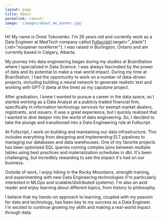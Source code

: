```yaml
---
layout: page
title: About
permalink: /about/
image: '/images/about_me_banner.jpg'
---
```


Hi! My name is Orest Tokovenko. I'm 26 years old and currently work as a Data Engineer at MedTech company called [Fullscript](https://fullscript.com){:target="_blank"}{:rel="noopener noreferrer"}. I was raised in Burlington, Ontario and am currently based in Calgary, Alberta.

My journey into data engineering began during my studies at BrainStation where I specialized in Data Science. I was always fascinated by the power of data and its potential to make a real-world impact. During my time at BrainStation, I had the opportunity to work on a number of data-driven projects, including building a neural network to generate realistic text and working with GPT-3 (beta at the time) as my capstone project.

After graduation, I knew I wanted to pursue a career in the data space, so I started working as a Data Analyst at a publicly traded financial firm, specifically in information technology services for exempt market dealers, registrants, and issuers. It was a great experience, but I quickly realized that I wanted to dive deeper into the world of data engineering. So, I decided to take the plunge and transitioned into a Data Engineering role at Fullscript.

At Fullscript, I work on building and maintaining our data infrastructure. This includes everything from designing and implementing ELT pipelines to managing our databases and data warehouses. One of my favorite projects has been optimized SQL queries running complex joins between multiple tables using best practices and materialization schedules in dbt. It's been challenging, but incredibly rewarding to see the impact it's had on our business.

Outside of work, I enjoy hiking in the Rocky Mountains, strength training, and experimenting with new Data Engineering technologies (I'm particularly interested in MLOps and scalable/distributed systems). I'm also an avid reader and enjoy learning about different topics, from history to philosophy.

I believe that my hands-on approach to learning, coupled with my passion for data and technology, has been key to my success as a Data Engineer. I'm excited to continue growing my skills and making a real-world impact through data.
